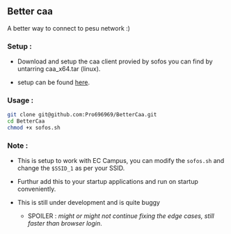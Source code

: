 ## Better caa

A better way to connect to pesu network :)

### Setup :

- Download and setup the caa client provied by sofos you can find by untarring caa_x64.tar (linux).

- setup can be found [here](https://docs.sophos.com/nsg/sophos-firewall/19.5/Help/en-us/webhelp/onlinehelp/UserPortalHelp/DownloadClient/index.html#authentication-clients-and-server-cas-for-computers).

### Usage :

```bash
git clone git@github.com:Pro696969/BetterCaa.git
cd BetterCaa
chmod +x sofos.sh
```

### Note :
- This is setup to work with EC Campus, you can modify the `sofos.sh` and change the `$SSID_1` as per your SSID.

- Furthur add this to your startup applications and run on startup conveniently.

- This is still under development and is quite buggy 
    - SPOILER : _might or might not continue fixing the edge cases, still faster than browser login_.
